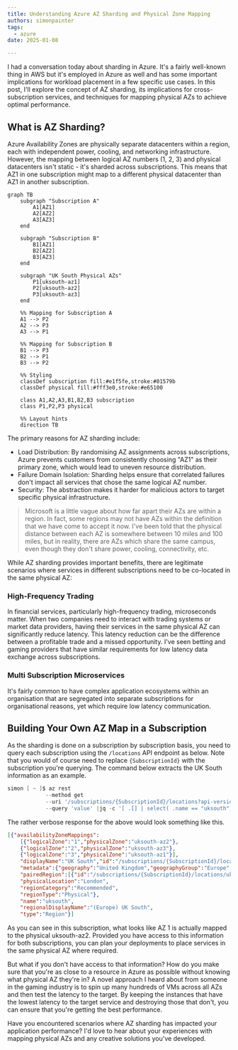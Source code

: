 ```yaml
---
title: Understanding Azure AZ Sharding and Physical Zone Mapping
authors: simonpainter
tags:
  - azure
date: 2025-01-08

---
```


I had a conversation today about sharding in Azure. It's a fairly well-known thing in AWS but it's employed in Azure as well and has some important implications for workload placement in a few specific use cases. In this post, I'll explore the concept of AZ sharding, its implications for cross-subscription services, and techniques for mapping physical AZs to achieve optimal performance.
<!-- truncate -->
## What is AZ Sharding?

Azure Availability Zones are physically separate datacenters within a region, each with independent power, cooling, and networking infrastructure. However, the mapping between logical AZ numbers (1, 2, 3) and physical datacenters isn't static - it's sharded across subscriptions. This means that AZ1 in one subscription might map to a different physical datacenter than AZ1 in another subscription.

```mermaid
graph TB
    subgraph "Subscription A"
        A1[AZ1]
        A2[AZ2]
        A3[AZ3]
    end

    subgraph "Subscription B"
        B1[AZ1]
        B2[AZ2]
        B3[AZ3]
    end

    subgraph "UK South Physical AZs"
        P1[uksouth-az1]
        P2[uksouth-az2]
        P3[uksouth-az3]
    end

    %% Mapping for Subscription A
    A1 --> P2
    A2 --> P3
    A3 --> P1

    %% Mapping for Subscription B
    B1 --> P3
    B2 --> P1
    B3 --> P2

    %% Styling
    classDef subscription fill:#e1f5fe,stroke:#01579b
    classDef physical fill:#fff3e0,stroke:#e65100
    
    class A1,A2,A3,B1,B2,B3 subscription
    class P1,P2,P3 physical

    %% Layout hints
    direction TB
```

The primary reasons for AZ sharding include:

- Load Distribution: By randomising AZ assignments across subscriptions, Azure prevents customers from consistently choosing "AZ1" as their primary zone, which would lead to uneven resource distribution.
- Failure Domain Isolation: Sharding helps ensure that correlated failures don't impact all services that chose the same logical AZ number.
- Security: The abstraction makes it harder for malicious actors to target specific physical infrastructure.

> Microsoft is a little vague about how far apart their AZs are within a
> region. In fact, some regions may not have AZs within the definition that we
> have come to accept it now. I've been told that the physical distance between each
> AZ is somewhere between 10 miles and 100 miles, but in reality, there are AZs which share
> the same campus, even though they don't share power, cooling, connectivity, etc.

While AZ sharding provides important benefits, there are legitimate scenarios where services in different subscriptions need to be co-located in the same physical AZ:

### High-Frequency Trading

In financial services, particularly high-frequency trading, microseconds matter. When two companies need to interact with trading systems or market data providers, having their services in the same physical AZ can significantly reduce latency. This latency reduction can be the difference between a profitable trade and a missed opportunity. I've seen betting and gaming providers that have similar requirements for low latency data exchange across subscriptions.

### Multi Subscription Microservices

It's fairly common to have complex application ecosystems within an organisation that are segregated into separate subscriptions for organisational reasons, yet which require low latency communication.

## Building Your Own AZ Map in a Subscription

As the sharding is done on a subscription by subscription basis, you need to query each subscription using the `/locations` API endpoint as below. Note that you would of course need to replace `{SubscriptionId}` with the subscription you're querying. The command below extracts the UK South information as an example.

```powershell
simon [ ~ ]$ az rest 
            --method get 
            --uri '/subscriptions/{SubscriptionId}/locations?api-version=2022-12-01'  
            --query 'value' |jq -c '[ .[] | select( .name == "uksouth")]'
```

The rather verbose response for the above would look something like this.

```json
[{"availabilityZoneMappings":
    [{"logicalZone":"1","physicalZone":"uksouth-az2"},
    {"logicalZone":"2","physicalZone":"uksouth-az3"},
    {"logicalZone":"3","physicalZone":"uksouth-az1"}],
    "displayName":"UK South","id":"/subscriptions/{SubscriptionId}/locations/uksouth",
    "metadata":{"geography":"United Kingdom","geographyGroup":"Europe","latitude":"50.941","longitude":"-0.799",
    "pairedRegion":[{"id":"/subscriptions/{SubscriptionId}/locations/ukwest","name":"ukwest"}],
    "physicalLocation":"London",
    "regionCategory":"Recommended",
    "regionType":"Physical"},
    "name":"uksouth",
    "regionalDisplayName":"(Europe) UK South",
    "type":"Region"}]
```

As you can see in this subscription, what looks like AZ 1 is actually mapped to the physical uksouth-az2. Provided you have access to this information for both subscriptions, you can plan your deployments to place services in the same physical AZ where required.

But what if you don't have access to that information? How do you make sure that you're as close to a resource in Azure as possible without knowing what physical AZ they're in? A novel approach I heard about from someone in the gaming industry is to spin up many hundreds of VMs across all AZs and then test the latency to the target. By keeping the instances that have the lowest latency to the target service and destroying those that don't, you can ensure that you're getting the best performance.

Have you encountered scenarios where AZ sharding has impacted your application performance? I'd love to hear about your experiences with mapping physical AZs and any creative solutions you've developed.
